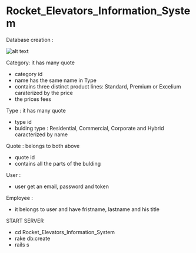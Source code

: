 # Rocket_Elevators_Information_System
Database creation :

![alt text](https://github.com/alex07L/Rocket_Elevators_Information_System/blob/Ange/Capture.PNG)

Category: 
  it has many quote
* category id
* name has the same name in Type
* contains three distinct product lines: Standard, Premium or Excelium caraterized by the price
* the prices fees

Type :
  it has many quote
* type id
* bulding type : Residential, Commercial, Corporate and Hybrid caracterized by name

Quote :
    belongs to both above
* quote id
* contains all the parts of the bulding

User :
* user get an email, password and token

Employee :
* it belongs to user and have fristname, lastname and his title

START SERVER

* cd Rocket_Elevators_Information_System
* rake db:create
* rails s
